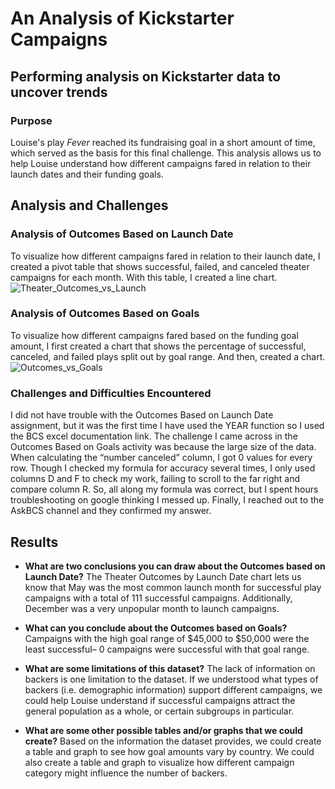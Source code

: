# An Analysis of Kickstarter Campaigns
## Performing analysis on Kickstarter data to uncover trends

### Purpose
Louise's play *Fever* reached its fundraising goal in a short amount of time, which served as the basis for this final challenge. This analysis allows us to help Louise understand how different campaigns fared in relation to their launch dates and their funding goals. 

## Analysis and Challenges

### Analysis of Outcomes Based on Launch Date
To visualize how different campaigns fared in relation to their launch date, I created a pivot table that shows successful, failed, and canceled theater campaigns for each month. With this table, I created a line chart.
![Theater_Outcomes_vs_Launch](https://user-images.githubusercontent.com/103080942/162129674-61a6cc24-8133-41ae-a479-9e07504edc47.png)

### Analysis of Outcomes Based on Goals
To visualize how different campaigns fared based on the funding goal amount, I first created a chart that shows the percentage of successful, canceled, and failed plays split out by goal range. And then, created a chart.
![Outcomes_vs_Goals](https://user-images.githubusercontent.com/103080942/162129895-88b5ef60-9a3c-45da-afa1-924a23a6da67.png)


### Challenges and Difficulties Encountered
I did not have trouble with the Outcomes Based on Launch Date assignment, but it was the first time I have used the YEAR function so I used the BCS excel documentation link. 
The challenge I came across in the Outcomes Based on Goals activity was because the large size of the data. When calculating the “number canceled” column, I got 0 values for every row. Though I checked my formula for accuracy several times, I only used columns D and F to check my work, failing to scroll to the far right and compare column R. So, all along my formula was correct, but I spent hours troubleshooting on google thinking I messed up. Finally, I reached out to the AskBCS channel and they confirmed my answer. 

## Results

- **What are two conclusions you can draw about the Outcomes based on Launch Date?**
The Theater Outcomes by Launch Date chart lets us know that May was the most common launch month for successful play campaigns with a total of 111 successful campaigns. Additionally, December was a very unpopular month to launch campaigns.

- **What can you conclude about the Outcomes based on Goals?** Campaigns with the high goal range of $45,000 to $50,000 were the least successful– 0 campaigns were successful with that goal range.

- **What are some limitations of this dataset?** The lack of information on backers is one limitation to the dataset. If we understood what types of backers (i.e. demographic information) support different campaigns, we could help Louise understand if successful campaigns attract the general population as a whole, or certain subgroups in particular.

- **What are some other possible tables and/or graphs that we could create?** Based on the information the dataset provides, we could create a table and graph to see how goal amounts vary by country. We could also create a table and graph to visualize how different campaign category might influence the number of backers.
